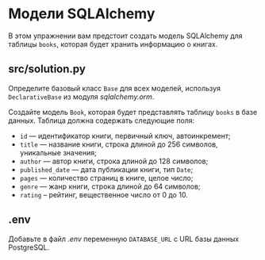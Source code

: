 # Модели SQLAlchemy

В этом упражнении вам предстоит создать модель SQLAlchemy для таблицы `books`, которая будет хранить информацию о книгах.

## src/solution.py

Определите базовый класс `Base` для всех моделей, используя `DeclarativeBase` из модуля *sqlalchemy.orm*.

Создайте модель `Book`, которая будет представлять таблицу `books` в базе данных. Таблица должна содержать следующие поля:
   - `id` — идентификатор книги, первичный ключ, автоинкремент;
   - `title` — название книги, строка длиной до 256 символов, уникальные значения;
   - `author` — автор книги, строка длиной до 128 символов;
   - `published_date` — дата публикации книги, тип `Date`;
   - `pages` — количество страниц в книге, целое число;
   - `genre` — жанр книги, строка длиной до 64 символов;
   - `rating` – рейтинг, вещественное число от 0 до 10.

## .env

Добавьте в файл .*env* переменную `DATABASE_URL` с URL базы данных PostgreSQL.